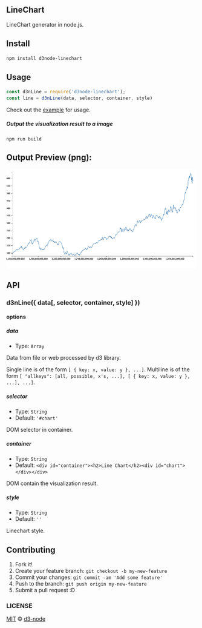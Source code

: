 ## LineChart

LineChart generator in node.js.

## Install

```bash
npm install d3node-linechart
```

## Usage

```js
const d3nLine = require('d3node-linechart');
const line = d3nLine(data, selector, container, style)
```

Check out the [example](./example) for usage.

##### Output the visualization result to a image

```
npm run build
```

## Output Preview (png):

![chart](./example/output.png)


## API

### d3nLine({ data[, selector, container, style] })

#### options

##### data

- Type: `Array`

Data from file or web processed by d3 library.

Single line is of the form `[ { key: x, value: y }, ...]`.  Multiline is of the form `[ "allkeys": [all, possible, x's, ...], [ { key: x, value: y }, ...], ...]`.

##### selector

- Type: `String`
- Default: `'#chart'`

DOM selector in container.

##### container

- Type: `String`
- Default: `<div id="container"><h2>Line Chart</h2><div id="chart"></div></div>`

DOM contain the visualization result.

##### style

- Type: `String`<br>
- Default: `''`

Linechart style.

## Contributing

1. Fork it!
2. Create your feature branch: `git checkout -b my-new-feature`
3. Commit your changes: `git commit -am 'Add some feature'`
4. Push to the branch: `git push origin my-new-feature`
5. Submit a pull request :D


### LICENSE

[MIT](LICENSE) &copy; [d3-node](https://github.com/d3-node)

